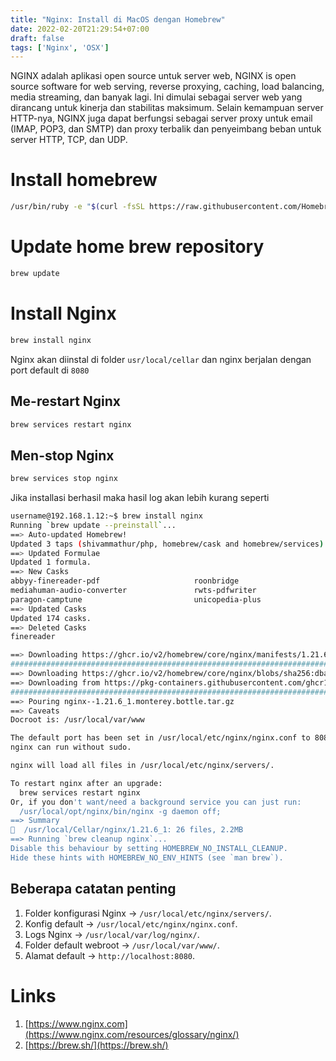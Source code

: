 ```yaml
---
title: "Nginx: Install di MacOS dengan Homebrew"
date: 2022-02-20T21:29:54+07:00
draft: false
tags: ['Nginx', 'OSX']
---
```


NGINX adalah aplikasi open source untuk server web, NGINX is open source software for web serving, reverse proxying, caching, load balancing, media streaming, dan banyak lagi. Ini dimulai sebagai server web yang dirancang untuk kinerja dan stabilitas maksimum. Selain kemampuan server HTTP-nya, NGINX juga dapat berfungsi sebagai server proxy untuk email (IMAP, POP3, dan SMTP) dan proxy terbalik dan penyeimbang beban untuk server HTTP, TCP, dan UDP.

# Install homebrew
```sh
/usr/bin/ruby -e "$(curl -fsSL https://raw.githubusercontent.com/Homebrew/install/master/install)"
```

# Update home brew repository
```sh
brew update
```

# Install Nginx
```sh
brew install nginx 
```

Nginx akan diinstal di folder `usr/local/cellar` dan nginx berjalan dengan port default di `8080`

## Me-restart Nginx
```sh
brew services restart nginx
```
## Men-stop Nginx
```sh
brew services stop nginx
```

Jika installasi berhasil maka hasil log akan lebih kurang seperti
```sh
username@192.168.1.12:~$ brew install nginx
Running `brew update --preinstall`...
==> Auto-updated Homebrew!
Updated 3 taps (shivammathur/php, homebrew/cask and homebrew/services).
==> Updated Formulae
Updated 1 formula.
==> New Casks
abbyy-finereader-pdf                     roonbridge
mediahuman-audio-converter               rwts-pdfwriter
paragon-camptune                         unicopedia-plus
==> Updated Casks
Updated 174 casks.
==> Deleted Casks
finereader

==> Downloading https://ghcr.io/v2/homebrew/core/nginx/manifests/1.21.6_1
######################################################################## 100.0%
==> Downloading https://ghcr.io/v2/homebrew/core/nginx/blobs/sha256:dba847687a67
==> Downloading from https://pkg-containers.githubusercontent.com/ghcr1/blobs/sh
######################################################################## 100.0%
==> Pouring nginx--1.21.6_1.monterey.bottle.tar.gz
==> Caveats
Docroot is: /usr/local/var/www

The default port has been set in /usr/local/etc/nginx/nginx.conf to 8080 so that
nginx can run without sudo.

nginx will load all files in /usr/local/etc/nginx/servers/.

To restart nginx after an upgrade:
  brew services restart nginx
Or, if you don't want/need a background service you can just run:
  /usr/local/opt/nginx/bin/nginx -g daemon off;
==> Summary
🍺  /usr/local/Cellar/nginx/1.21.6_1: 26 files, 2.2MB
==> Running `brew cleanup nginx`...
Disable this behaviour by setting HOMEBREW_NO_INSTALL_CLEANUP.
Hide these hints with HOMEBREW_NO_ENV_HINTS (see `man brew`).
```

## Beberapa catatan penting
1. Folder konfigurasi Nginx -> `/usr/local/etc/nginx/servers/`.
2. Konfig default -> `/usr/local/etc/nginx/nginx.conf`.
3. Logs Nginx -> `/usr/local/var/log/nginx/`.
4. Folder default webroot -> `/usr/local/var/www/`.
5. Alamat default -> `http://localhost:8080`.

# Links
1. [https://www.nginx.com](https://www.nginx.com/resources/glossary/nginx/)
2. [https://brew.sh/](https://brew.sh/)